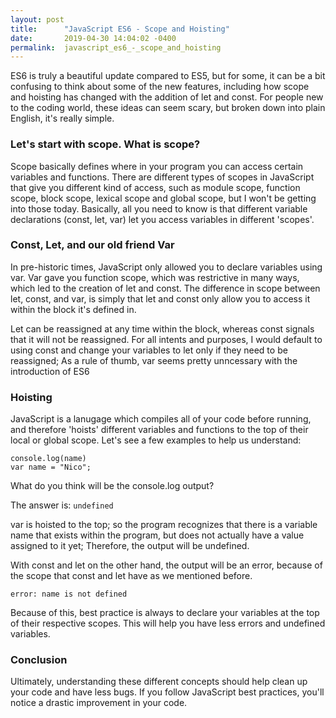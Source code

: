 ```yaml
---
layout: post
title:      "JavaScript ES6 - Scope and Hoisting"
date:       2019-04-30 14:04:02 -0400
permalink:  javascript_es6_-_scope_and_hoisting
---
```


ES6 is truly a beautiful update compared to ES5, but for some,  it can be a bit confusing to think about some of the new features, including how scope and hoisting has changed with the addition of let and const. For people new to the coding world, these ideas can seem scary, but broken down into plain English, it's really simple.

### Let's start with scope. What is scope?

Scope basically defines where in your program you can access certain variables and functions. There are different types of scopes in JavaScript that give you different kind of access, such as module scope, function scope, block scope, lexical scope and global scope, but I won't be getting into those today. Basically, all you need to know is that different variable declarations (const, let, var) let you access variables in different 'scopes'.

### Const, Let, and our old friend Var

In pre-historic times, JavaScript only allowed you to declare variables using var. Var gave you function scope, which was restrictive in many ways, which led to the creation of let and const. The difference in scope between let, const, and var, is simply that let and const only allow you to access it within the block it's defined in. 

Let can be reassigned at any time within the block, whereas const signals that it will not be reassigned. For all intents and purposes, I would default to using const and change your variables to let only if they need to be reassigned; As a rule of thumb, var seems pretty unncessary with the introduction of ES6

### Hoisting

JavaScript is a lanugage which compiles all of your code before running, and therefore 'hoists' different variables and functions to the top of their local or global scope. Let's see a few examples to help us understand: 

```
console.log(name)
var name = "Nico";
```

What do you think will be the console.log output?

The answer is: ```undefined```

var is hoisted to the top; so the program recognizes that there is a variable name that exists within the program, but does not actually have a value assigned to it yet; Therefore, the output will be undefined.

With const and let on the other hand, the output will be an error, because of the scope that const and let have as we mentioned before.

```error: name is not defined```

Because of this, best practice is always to declare your variables at the top of their respective scopes. This will help you have less errors and undefined variables.

### Conclusion

Ultimately, understanding these different concepts should help clean up your code and have less bugs. If you follow JavaScript best practices, you'll notice a drastic improvement in your code. 





